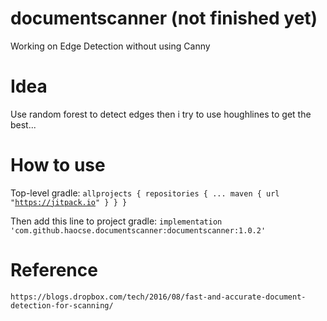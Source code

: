 # documentscanner (not finished yet)
Working on Edge Detection without using Canny

# Idea
Use random forest to detect edges then i try to use houghlines to get the best... 

# How to use
Top-level gradle:
    <code>allprojects {
      repositories {
          ...
          maven { url "https://jitpack.io" }
        }
    }</code>
  
Then add this line to project gradle:
  <code>implementation 'com.github.haocse.documentscanner:documentscanner:1.0.2'</code>

# Reference
    https://blogs.dropbox.com/tech/2016/08/fast-and-accurate-document-detection-for-scanning/
